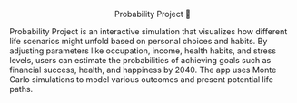 <p align="center"> Probability Project 🎲 </p>

Probability Project is an interactive simulation that visualizes how different life scenarios might unfold based on personal choices and habits. By adjusting parameters like occupation, income, health habits, and stress levels, users can estimate the probabilities of achieving goals such as financial success, health, and happiness by 2040. The app uses Monte Carlo simulations to model various outcomes and present potential life paths.
